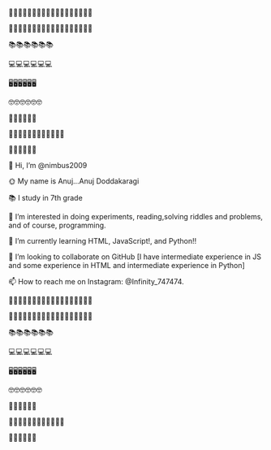 👨🏻‍💻👨🏻‍💻👨🏻‍💻👨🏻‍💻👨🏻‍💻👨🏻‍💻

👨🏻‍🎓👨🏻‍🎓👨🏻‍🎓👨🏻‍🎓👨🏻‍🎓👨🏻‍🎓

📚📚📚📚📚📚

💻💻💻💻💻💻

🖥️🖥️🖥️🖥️🖥️🖥️

🤓🤓🤓🤓🤓🤓

🧲🔬🔭🧲🔬🔭

👨‍🔬👨‍🔬👨‍🔬👨‍🔬👨‍🔬👨‍🔬

🌟🌟🌟🌟🌟🌟


👋 Hi, I’m @nimbus2009

🌞 My name is Anuj...Anuj Doddakaragi

📚 I study in 7th grade

👀 I’m interested in doing experiments, reading,solving riddles and problems, and of course, programming.

🌱 I’m currently learning HTML, JavaScript!, and Python!!

💞️ I’m looking to collaborate on GitHub [I have intermediate experience in JS and some experience in HTML and intermediate experience in Python]

📫 How to reach me on Instagram: @Infinity_747474.


👨🏻‍💻👨🏻‍💻👨🏻‍💻👨🏻‍💻👨🏻‍💻👨🏻‍💻

👨🏻‍🎓👨🏻‍🎓👨🏻‍🎓👨🏻‍🎓👨🏻‍🎓👨🏻‍🎓

📚📚📚📚📚📚

💻💻💻💻💻💻

🖥️🖥️🖥️🖥️🖥️🖥️

🤓🤓🤓🤓🤓🤓

🧲🔬🔭🧲🔬🔭

👨‍🔬👨‍🔬👨‍🔬👨‍🔬👨‍🔬👨‍🔬

🌟🌟🌟🌟🌟🌟
